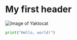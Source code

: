 # My first header
![Image of Yaktocat](https://octodex.github.com/images/yaktocat.png)
```Python
print("Hello, world!")
```

